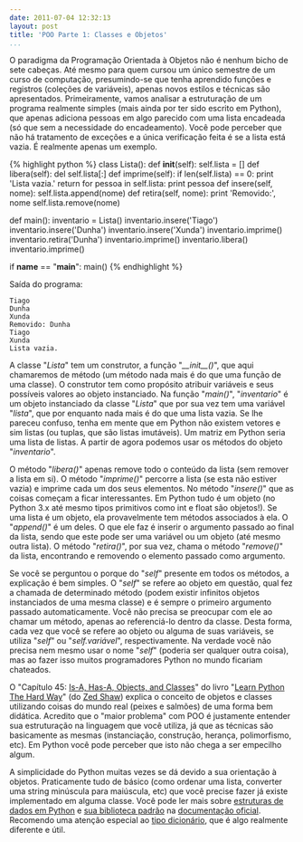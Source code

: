 ```yaml
---
date: 2011-07-04 12:32:13
layout: post
title: 'POO Parte 1: Classes e Objetos'
...
```


O paradigma da Programação Orientada à Objetos não é nenhum bicho de sete cabeças. Até mesmo para quem cursou um único semestre de um curso de computação, presumindo-se que tenha aprendido funções e registros (coleções de variáveis), apenas novos estilos e técnicas são apresentados. Primeiramente, vamos analisar a estruturação de um programa realmente simples (mais ainda por ter sido escrito em Python), que apenas adiciona pessoas em algo parecido com uma lista encadeada (só que sem a necessidade do encadeamento). Você pode perceber que não há tratamento de exceções e a única verificação feita é se a lista está vazia. É realmente apenas um exemplo.

{% highlight python %}
class Lista():
    def __init__(self):
        self.lista = []
    def libera(self):
        del self.lista[:]
    def imprime(self):
        if len(self.lista) == 0:
            print 'Lista vazia.'
            return
        for pessoa in self.lista:
            print pessoa
    def insere(self, nome):
        self.lista.append(nome)
    def retira(self, nome):
        print 'Removido:', nome
        self.lista.remove(nome)

def main():
    inventario = Lista()
    inventario.insere('Tiago')
    inventario.insere('Dunha')
    inventario.insere('Xunda')
    inventario.imprime()
    inventario.retira('Dunha')
    inventario.imprime()
    inventario.libera()
    inventario.imprime()

if __name__ == "__main__": main()
{% endhighlight %}

Saída do programa:

    Tiago
    Dunha
    Xunda
    Removido: Dunha
    Tiago
    Xunda
    Lista vazia.

A classe "_Lista_" tem um construtor, a função "_\_\_init\_\_()_", que aqui chamaremos de método (um método nada mais é do que uma função de uma classe). O construtor tem como propósito atribuir variáveis e seus possíveis valores ao objeto instanciado. Na função "_main()_", "_inventario_" é um objeto instanciado da classe "_Lista_" que por sua vez tem uma variável "_lista_", que por enquanto nada mais é do que uma lista vazia. Se lhe pareceu confuso, tenha em mente que em Python não existem vetores e sim listas (ou tuplas, que são listas imutáveis). Um matriz em Python seria uma lista de listas. A partir de agora podemos usar os métodos do objeto "_inventario_".

O método "_libera()_" apenas remove todo o conteúdo da lista (sem remover a lista em si). O método "_imprime()_" percorre a lista (se esta não estiver vazia) e imprime cada um dos seus elementos. No método "_insere()_" que as coisas começam a ficar interessantes. Em Python tudo é um objeto (no Python 3.x até mesmo tipos primitivos como int e float são objetos!). Se uma lista é um objeto, ela provavelmente tem métodos associados à ela. O "_append()_" é um deles. O que ele faz é inserir o argumento passado ao final da lista, sendo que este pode ser uma variável ou um objeto (até mesmo outra lista). O método "_retira()_", por sua vez, chama o método "_remove()_" da lista, encontrando e removendo o elemento passado como argumento.

Se você se perguntou o porque do "_self_" presente em todos os métodos, a explicação é bem simples. O "_self_" se refere ao objeto em questão, qual fez a chamada de determinado método (podem existir infinitos objetos instanciados de uma mesma classe) e é sempre o primeiro argumento passado automaticamente. Você não precisa se preocupar com ele ao chamar um método, apenas ao referenciá-lo dentro da classe. Desta forma, cada vez que você se refere ao objeto ou alguma de suas variáveis, se utiliza "_self_" ou "_self.variável_", respectivamente. Na verdade você não precisa nem mesmo usar o nome "_self_" (poderia ser qualquer outra coisa), mas ao fazer isso muitos programadores Python no mundo ficariam chateados.

O "Capítulo 45: [Is-A, Has-A, Objects, and Classes](http://learnpythonthehardway.org/book/ex45.html)" do livro "[Learn Python The Hard Way](http://learnpythonthehardway.org/)" (do [Zed Shaw](http://zedshaw.com/)) explica o conceito de objetos e classes utilizando coisas do mundo real (peixes e salmões) de uma forma bem didática. Acredito que o "maior problema" com POO é justamente entender sua estruturação na linguagem que você utiliza, já que as técnicas são basicamente as mesmas (instanciação, construção, herança, polimorfismo, etc). Em Python você pode perceber que isto não chega a ser empecilho algum.

A simplicidade do Python muitas vezes se dá devido a sua orientação à objetos. Praticamente tudo de básico (como ordenar uma lista, converter uma string minúscula para maiúscula, etc) que você precise fazer já existe implementado em alguma classe. Você pode ler mais sobre [estruturas de dados em Python](http://docs.python.org/tutorial/datastructures.html) e [sua biblioteca padrão](http://docs.python.org/library/) na [documentação oficial](http://docs.python.org/). Recomendo uma atenção especial ao [tipo dicionário](http://diveintopython.org/getting_to_know_python/dictionaries.html), que é algo realmente diferente e útil.
